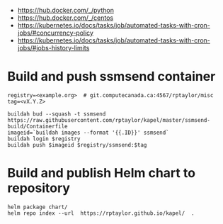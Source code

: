 - https://hub.docker.com/_/python
- https://hub.docker.com/_/centos
- https://kubernetes.io/docs/tasks/job/automated-tasks-with-cron-jobs/#concurrency-policy
- https://kubernetes.io/docs/tasks/job/automated-tasks-with-cron-jobs/#jobs-history-limits

# Build and push ssmsend container
```
registry=<example.org>  # git.computecanada.ca:4567/rptaylor/misc
tag=<vX.Y.Z>

buildah bud --squash -t ssmsend https://raw.githubusercontent.com/rptaylor/kapel/master/ssmsend-build/Containerfile
imageid=`buildah images --format '{{.ID}}' ssmsend`
buildah login $registry
buildah push $imageid $registry/ssmsend:$tag
```

# Build and publish Helm chart to repository
```
helm package chart/
helm repo index --url  https://rptaylor.github.io/kapel/  .
```
